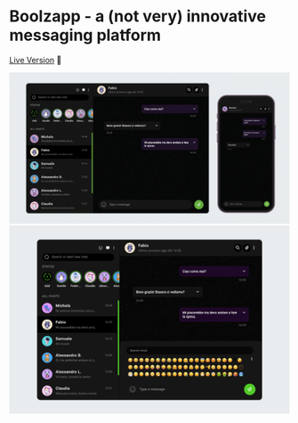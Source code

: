 # Boolzapp - a (not very) innovative messaging platform
[Live Version](https://boolzapp2.netlify.app/) 👀

![alt text](./design/screen-close-phone.png)
![alt text](./design/screen-open.png)
